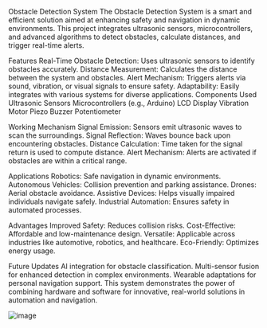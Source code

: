 Obstacle Detection System
The Obstacle Detection System is a smart and efficient solution aimed at enhancing safety and navigation in dynamic environments. This project integrates ultrasonic sensors, microcontrollers, and advanced algorithms to detect obstacles, calculate distances, and trigger real-time alerts.



Features
Real-Time Obstacle Detection: Uses ultrasonic sensors to identify obstacles accurately.
Distance Measurement: Calculates the distance between the system and obstacles.
Alert Mechanism: Triggers alerts via sound, vibration, or visual signals to ensure safety.
Adaptability: Easily integrates with various systems for diverse applications.
Components Used
Ultrasonic Sensors
Microcontrollers (e.g., Arduino)
LCD Display
Vibration Motor
Piezo Buzzer
Potentiometer



Working Mechanism
Signal Emission: Sensors emit ultrasonic waves to scan the surroundings.
Signal Reflection: Waves bounce back upon encountering obstacles.
Distance Calculation: Time taken for the signal return is used to compute distance.
Alert Mechanism: Alerts are activated if obstacles are within a critical range.



Applications
Robotics: Safe navigation in dynamic environments.
Autonomous Vehicles: Collision prevention and parking assistance.
Drones: Aerial obstacle avoidance.
Assistive Devices: Helps visually impaired individuals navigate safely.
Industrial Automation: Ensures safety in automated processes.



Advantages
Improved Safety: Reduces collision risks.
Cost-Effective: Affordable and low-maintenance design.
Versatile: Applicable across industries like automotive, robotics, and healthcare.
Eco-Friendly: Optimizes energy usage.



Future Updates
AI integration for obstacle classification.
Multi-sensor fusion for enhanced detection in complex environments.
Wearable adaptations for personal navigation support.
This system demonstrates the power of combining hardware and software for innovative, real-world solutions in automation and navigation.


![image](https://github.com/user-attachments/assets/72c46ed2-79c0-4167-868d-91dc506ed54b)





